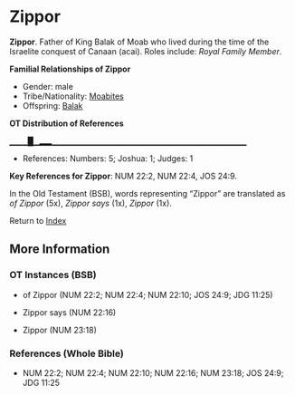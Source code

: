 # Zippor
**Zippor**. 
Father of King Balak of Moab who lived during the time of the Israelite conquest of Canaan (acai). 
Roles include: 
_Royal Family Member_. 




**Familial Relationships of Zippor**


* Gender: male
* Tribe/Nationality: [Moabites](../../../groups/md/acai/Moab.md)
* Offspring: [Balak](Balak.md)


**OT Distribution of References**

▁▁▁█▁▂▂▁▁▁▁▁▁▁▁▁▁▁▁▁▁▁▁▁▁▁▁▁▁▁▁▁▁▁▁▁▁▁▁
* References: Numbers: 5; Joshua: 1; Judges: 1



**Key References for Zippor**: 
NUM 22:2, NUM 22:4, JOS 24:9. 


In the Old Testament (BSB), words representing “Zippor” are translated as 
*of Zippor* (5x), *Zippor says* (1x), *Zippor* (1x). 




Return to [Index](00-Index.md)

## More Information

### OT Instances (BSB)

* of Zippor (NUM 22:2; NUM 22:4; NUM 22:10; JOS 24:9; JDG 11:25)

* Zippor says (NUM 22:16)

* Zippor (NUM 23:18)



### References (Whole Bible)

* NUM 22:2; NUM 22:4; NUM 22:10; NUM 22:16; NUM 23:18; JOS 24:9; JDG 11:25



